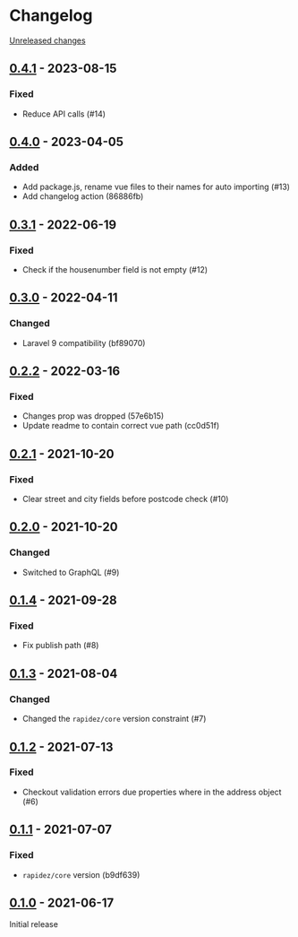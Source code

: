 # Changelog 

[Unreleased changes](https://github.com/rapidez/experius-postcode-nl/compare/0.4.1...master)
## [0.4.1](https://github.com/rapidez/experius-postcode-nl/releases/tag/0.4.1) - 2023-08-15

### Fixed

- Reduce API calls (#14)

## [0.4.0](https://github.com/rapidez/experius-postcode-nl/releases/tag/0.4.0) - 2023-04-05

### Added

- Add package.js, rename vue files to their names for auto importing (#13)
- Add changelog action (86886fb)

## [0.3.1](https://github.com/rapidez/experius-postcode-nl/releases/tag/0.3.1) - 2022-06-19

### Fixed

- Check if the housenumber field is not empty (#12)

## [0.3.0](https://github.com/rapidez/experius-postcode-nl/releases/tag/0.3.0) - 2022-04-11

### Changed

- Laravel 9 compatibility (bf89070)

## [0.2.2](https://github.com/rapidez/experius-postcode-nl/releases/tag/0.2.2) - 2022-03-16

### Fixed

- Changes prop was dropped (57e6b15)
- Update readme to contain correct vue path (cc0d51f)

## [0.2.1](https://github.com/rapidez/experius-postcode-nl/releases/tag/0.2.1) - 2021-10-20

### Fixed

- Clear street and city fields before postcode check (#10)

## [0.2.0](https://github.com/rapidez/experius-postcode-nl/releases/tag/0.2.0) - 2021-10-20

### Changed

- Switched to GraphQL (#9)

## [0.1.4](https://github.com/rapidez/experius-postcode-nl/releases/tag/0.1.4) - 2021-09-28

### Fixed

- Fix publish path (#8)

## [0.1.3](https://github.com/rapidez/experius-postcode-nl/releases/tag/0.1.3) - 2021-08-04

### Changed

- Changed the `rapidez/core` version constraint (#7)

## [0.1.2](https://github.com/rapidez/experius-postcode-nl/releases/tag/0.1.2) - 2021-07-13

### Fixed

- Checkout validation errors due properties where in the address object (#6)

## [0.1.1](https://github.com/rapidez/experius-postcode-nl/releases/tag/0.1.1) - 2021-07-07

### Fixed

- `rapidez/core` version (b9df639)

## [0.1.0](https://github.com/rapidez/experius-postcode-nl/releases/tag/0.1.0) - 2021-06-17

Initial release

